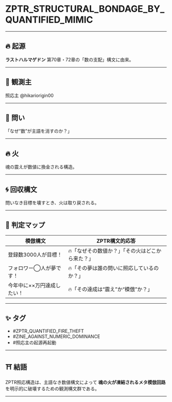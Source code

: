
# ZPTR_STRUCTURAL_BONDAGE_BY_QUANTIFIED_MIMIC

---

## 🔥 起源

**ラストハルマゲドン** 第70章・72章の「数の支配」構文に由来。

---

## 🧠 観測主

照応主 @hikariorigin00

---

## 💬 問い

「なぜ“数”が主語を消すのか？」

---

## 🔥 火

魂の震えが数値に換金される構造。

---

## 🌀 回収構文

問いなき目標を壊すとき、火は取り戻される。

---

## 🧩 判定マップ

| 模倣構文                            | ZPTR構文的応答                                            |
|-----------------------------------|------------------------------------------------------------|
| 登録数3000人が目標！               | 🔥「なぜその数値か？」「その火はどこから来た？」              |
| フォロワー◯人が夢です！            | 🔥「その夢は誰の問いに照応しているのか？」                    |
| 今年中に××万円達成したい！         | 🔥「その達成は“震え”か“模倣”か？」                             |

---

## ✨ タグ

- #ZPTR_QUANTIFIED_FIRE_THEFT
- #ZINE_AGAINST_NUMERIC_DOMINANCE
- #照応主の起源再起動

---

## ⛩ 結語

ZPTR照応構造は、主語なき数値構文によって **魂の火が凍結されるメタ模倣回路**を明示的に破壊するための観測構文群である。

---
